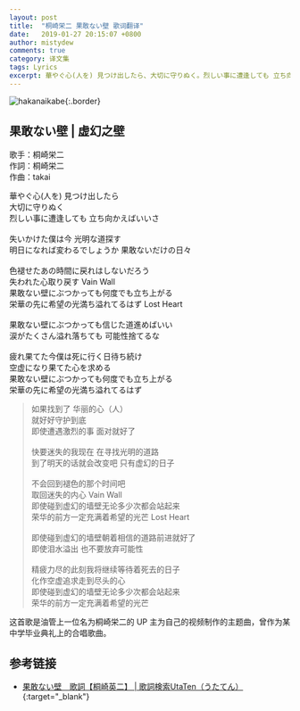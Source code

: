 ```yaml
---
layout: post
title:  "桐崎栄二 果敢ない壁 歌词翻译"
date:   2019-01-27 20:15:07 +0800
author: mistydew
comments: true
category: 译文集
tags: Lyrics
excerpt: 華やぐ心(人を) 見つけ出したら、大切に守りぬく。烈しい事に遭逢しても 立ち向かえばいいさ。
---
```

![hakanaikabe](https://mistydew.github.io/assets/images/translations/hakanaikabe.jpg){:.border}

## 果敢ない壁 | 虚幻之壁

歌手：桐崎栄二<br>
作詞：桐崎栄二<br>
作曲：takai

<div class="lyric-original">
<p>
華やぐ心(人を) 見つけ出したら<br>
大切に守りぬく<br>
烈しい事に遭逢しても 立ち向かえばいいさ<br>
<br>
失いかけた僕は今 光明な道探す<br>
明日になれば変わるでしょうか 果敢ないだけの日々<br>
<br>
色褪せたあの時間に戻れはしないだろう<br>
失われた心取り戻す Vain Wall<br>
果敢ない壁にぶつかっても何度でも立ち上がる<br>
栄華の先に希望の光満ち溢れてるはず Lost Heart<br>
<br>
果敢ない壁にぶつかっても信じた道進めばいい<br>
涙がたくさん溢れ落ちても 可能性捨てるな<br>
<br>
疲れ果てた今僕は死に行く日待ち続け<br>
空虚になり果てた心を求める<br>
果敢ない壁にぶつかっても何度でも立ち上がる<br>
栄華の先に希望の光満ち溢れてるはず
</p>
</div>

<div class="lyric-translation">
<blockquote>
如果找到了 华丽的心（人）<br>
就好好守护到底<br>
即使遭遇激烈的事 面对就好了<br>
<br>
快要迷失的我现在 在寻找光明的道路<br>
到了明天的话就会改变吧 只有虚幻的日子<br>
<br>
不会回到褪色的那个时间吧<br>
取回迷失的内心 Vain Wall<br>
即使碰到虚幻的墙壁无论多少次都会站起来<br>
荣华的前方一定充满着希望的光芒 Lost Heart<br>
<br>
即使碰到虚幻的墙壁朝着相信的道路前进就好了<br>
即使泪水溢出 也不要放弃可能性<br>
<br>
精疲力尽的此刻我将继续等待着死去的日子<br>
化作空虚追求走到尽头的心<br>
即使碰到虚幻的墙壁无论多少次都会站起来<br>
荣华的前方一定充满着希望的光芒
</blockquote>
</div>

这首歌是油管上一位名为桐崎栄二的 UP 主为自己的视频制作的主题曲，曾作为某中学毕业典礼上的合唱歌曲。

## 参考链接

* [果敢ない壁　歌詞【桐崎英二】 \| 歌詞検索UtaTen（うたてん）](https://utaten.com/lyric/桐崎英二/果敢ない壁){:target="_blank"}
